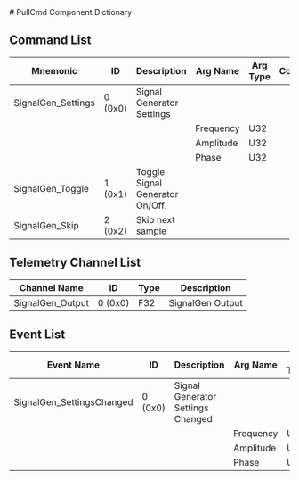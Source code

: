 <title>PullCmd Component Dictionary</title>
# PullCmd Component Dictionary


## Command List

|Mnemonic|ID|Description|Arg Name|Arg Type|Comment
|---|---|---|---|---|---|
|SignalGen_Settings|0 (0x0)|Signal Generator Settings| | |   
| | | |Frequency|U32||                    
| | | |Amplitude|U32||                    
| | | |Phase|U32||                    
|SignalGen_Toggle|1 (0x1)|Toggle Signal Generator On/Off.| | |   
|SignalGen_Skip|2 (0x2)|Skip next sample| | |   

## Telemetry Channel List

|Channel Name|ID|Type|Description|
|---|---|---|---|
|SignalGen_Output|0 (0x0)|F32|SignalGen Output|

## Event List

|Event Name|ID|Description|Arg Name|Arg Type|Arg Size|Description
|---|---|---|---|---|---|---|
|SignalGen_SettingsChanged|0 (0x0)|Signal Generator Settings Changed| | | | |
| | | |Frequency|U32|||    
| | | |Amplitude|U32|||    
| | | |Phase|U32|||    
